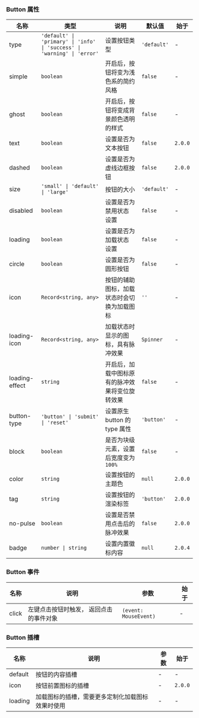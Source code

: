 ### Button 属性

| 名称           | 类型                                                                    | 说明                                           | 默认值      | 始于    |
| -------------- | ----------------------------------------------------------------------- | ---------------------------------------------- | ----------- | ------- |
| type           | `'default' \| 'primary' \| 'info' \| 'success' \| 'warning' \| 'error'` | 设置按钮类型                                   | `'default'` | -       |
| simple         | `boolean`                                                               | 开启后，按钮将变为浅色系的简约风格             | `false`     | -       |
| ghost          | `boolean`                                                               | 开启后，按钮将变成背景颜色透明的样式           | `false`     | -       |
| text           | `boolean`                                                               | 设置是否为文本按钮                             | `false`     | `2.0.0` |
| dashed         | `boolean`                                                               | 设置是否为虚线边框按钮                         | `false`     | `2.0.0` |
| size           | `'small' \| 'default' \| 'large'`                                       | 按钮的大小                                     | `'default'` | -       |
| disabled       | `boolean`                                                               | 设置是否为禁用状态 设置                        | `false`     | -       |
| loading        | `boolean`                                                               | 设置是否为加载状态 设置                        | `false`     | -       |
| circle         | `boolean`                                                               | 设置是否为圆形按钮                             | `false`     | -       |
| icon           | `Record<string, any>`                                                   | 按钮的辅助图标，加载状态时会切换为加载图标     | `''`        | -       |
| loading-icon   | `Record<string, any>`                                                   | 加载状态时显示的图标，具有脉冲效果             | `Spinner`   | -       |
| loading-effect | `string`                                                                | 开启后，加载中图标原有的脉冲效果将变位旋转效果 | `false`     | -       |
| button-type    | `'button' \| 'submit' \| 'reset'`                                       | 设置原生 button 的 type 属性                   | `'button'`  | -       |
| block          | `boolean`                                                               | 是否为块级元素，设置后宽度变为 `100%`          | `false`     | -       |
| color          | `string`                                                                | 设置按钮的主题色                               | `null`      | `2.0.0` |
| tag            | `string`                                                                | 设置按钮的渲染标签                             | `'button'`  | `2.0.0` |
| no-pulse       | `boolean`                                                               | 设置是否禁用点击后的脉冲效果                   | `false`     | `2.0.0` |
| badge          | `number \| string`                                                      | 设置内置徽标内容                               | `null`      | `2.0.4` |

### Button 事件

| 名称  | 说明                                    | 参数                  | 始于 |
| ----- | --------------------------------------- | --------------------- | ---- |
| click | 左键点击按钮时触发， 返回点击的事件对象 | `(event: MouseEvent)` | -    |

### Button 插槽

| 名称    | 说明                                             | 参数 | 始于    |
| ------- | ------------------------------------------------ | ---- | ------- |
| default | 按钮的内容插槽                                   | -    | -       |
| icon    | 按钮前置图标的插槽                               | -    | `2.0.0` |
| loading | 加载图标的插槽，需要更多定制化加载图标效果时使用 | -    | -       |
